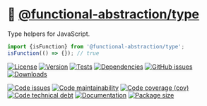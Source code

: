 :clown_face:
[@functional-abstraction/type](https://functional-abstraction.github.io/type)
==

Type helpers for JavaScript.

```js
import {isFunction} from '@functional-abstraction/type';
isFunction(() => {}); // true
```

[![License](https://img.shields.io/github/license/functional-abstraction/type.svg)](https://raw.githubusercontent.com/functional-abstraction/type/main/LICENSE)
[![Version](https://img.shields.io/npm/v/@functional-abstraction/type.svg)](https://www.npmjs.org/package/@functional-abstraction/type)
[![Tests](https://img.shields.io/github/workflow/status/functional-abstraction/type/ci:test?event=push&label=tests)](https://github.com/functional-abstraction/type/actions/workflows/ci:test.yml?query=branch:main)
[![Dependencies](https://img.shields.io/librariesio/github/functional-abstraction/type.svg)](https://github.com/functional-abstraction/type/network/dependencies)
[![GitHub issues](https://img.shields.io/github/issues/functional-abstraction/type.svg)](https://github.com/functional-abstraction/type/issues)
[![Downloads](https://img.shields.io/npm/dm/@functional-abstraction/type.svg)](https://www.npmjs.org/package/@functional-abstraction/type)

[![Code issues](https://img.shields.io/codeclimate/issues/functional-abstraction/type.svg)](https://codeclimate.com/github/functional-abstraction/type/issues)
[![Code maintainability](https://img.shields.io/codeclimate/maintainability/functional-abstraction/type.svg)](https://codeclimate.com/github/functional-abstraction/type/trends/churn)
[![Code coverage (cov)](https://img.shields.io/codecov/c/gh/functional-abstraction/type/main.svg)](https://codecov.io/gh/functional-abstraction/type)
[![Code technical debt](https://img.shields.io/codeclimate/tech-debt/functional-abstraction/type.svg)](https://codeclimate.com/github/functional-abstraction/type/trends/technical_debt)
[![Documentation](https://functional-abstraction.github.io/type/badge.svg)](https://functional-abstraction.github.io/type/source.html)
[![Package size](https://img.shields.io/bundlephobia/minzip/@functional-abstraction/type)](https://bundlephobia.com/result?p=@functional-abstraction/type)
